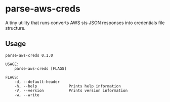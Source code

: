 # parse-aws-creds

A tiny utility that runs converts AWS sts JSON responses into credentials file structure.

## Usage

```
parse-aws-creds 0.1.0

USAGE:
    parse-aws-creds [FLAGS]

FLAGS:
    -d, --default-header    
    -h, --help              Prints help information
    -V, --version           Prints version information
    -w, --write             
```
